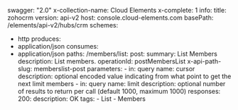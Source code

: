 swagger: "2.0"
x-collection-name: Cloud Elements
x-complete: 1
info:
  title: zohocrm
  version: api-v2
host: console.cloud-elements.com
basePath: /elements/api-v2/hubs/crm
schemes:
- http
produces:
- application/json
consumes:
- application/json
paths:
  /members/list:
    post:
      summary: List Members
      description: List members.
      operationId: postMembersList
      x-api-path-slug: memberslist-post
      parameters:
      - in: query
        name: cursor
        description: optional encoded value indicating from what point to get the
          next limit members
      - in: query
        name: limit
        description: optional number of results to return per call (default 1000,
          maximum 1000)
      responses:
        200:
          description: OK
      tags:
      - List
      - Members